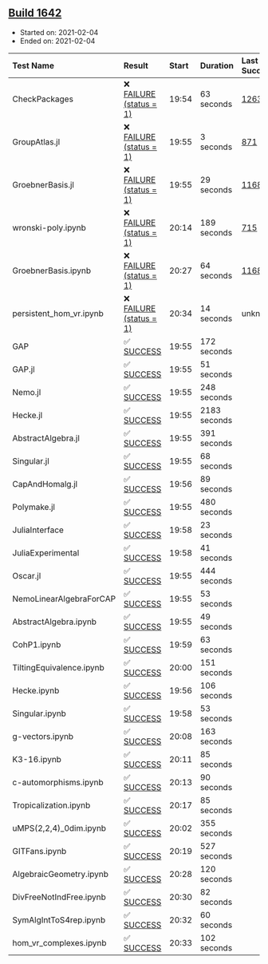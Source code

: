 ## [Build 1642](https://oscarci.mathematik.uni-kl.de/job/oscar-stable/1642/)

* Started on: 2021-02-04
* Ended on: 2021-02-04

| Test Name    | Result | Start | Duration | Last Success | First Failure |
|:-------------|:-------|:------|:---------|:-------------|:--------------|
| CheckPackages | ❌ [FAILURE (status = 1)](https://oscarci.mathematik.uni-kl.de/job/oscar-stable/1642/artifact/logs/build-1642/CheckPackages.log) | 19:54 | 63 seconds | [1263](https://oscarci.mathematik.uni-kl.de/job/oscar-stable/1263/) | [1264](https://oscarci.mathematik.uni-kl.de/job/oscar-stable/1264/) |
| GroupAtlas.jl | ❌ [FAILURE (status = 1)](https://oscarci.mathematik.uni-kl.de/job/oscar-stable/1642/artifact/logs/build-1642/GroupAtlas.jl.log) | 19:55 | 3 seconds | [871](https://oscarci.mathematik.uni-kl.de/job/oscar-stable/871/) | [872](https://oscarci.mathematik.uni-kl.de/job/oscar-stable/872/) |
| GroebnerBasis.jl | ❌ [FAILURE (status = 1)](https://oscarci.mathematik.uni-kl.de/job/oscar-stable/1642/artifact/logs/build-1642/GroebnerBasis.jl.log) | 19:55 | 29 seconds | [1168](https://oscarci.mathematik.uni-kl.de/job/oscar-stable/1168/) | [1169](https://oscarci.mathematik.uni-kl.de/job/oscar-stable/1169/) |
| wronski-poly.ipynb | ❌ [FAILURE (status = 1)](https://oscarci.mathematik.uni-kl.de/job/oscar-stable/1642/artifact/logs/build-1642/wronski-poly.ipynb.log) | 20:14 | 189 seconds | [715](https://oscarci.mathematik.uni-kl.de/job/oscar-stable/715/) | [716](https://oscarci.mathematik.uni-kl.de/job/oscar-stable/716/) |
| GroebnerBasis.ipynb | ❌ [FAILURE (status = 1)](https://oscarci.mathematik.uni-kl.de/job/oscar-stable/1642/artifact/logs/build-1642/GroebnerBasis.ipynb.log) | 20:27 | 64 seconds | [1168](https://oscarci.mathematik.uni-kl.de/job/oscar-stable/1168/) | [1169](https://oscarci.mathematik.uni-kl.de/job/oscar-stable/1169/) |
| persistent_hom_vr.ipynb | ❌ [FAILURE (status = 1)](https://oscarci.mathematik.uni-kl.de/job/oscar-stable/1642/artifact/logs/build-1642/persistent_hom_vr.ipynb.log) | 20:34 | 14 seconds | unknown | unknown |
| GAP | ✅ [SUCCESS](https://oscarci.mathematik.uni-kl.de/job/oscar-stable/1642/artifact/logs/build-1642/GAP.log) | 19:55 | 172 seconds |  |  |
| GAP.jl | ✅ [SUCCESS](https://oscarci.mathematik.uni-kl.de/job/oscar-stable/1642/artifact/logs/build-1642/GAP.jl.log) | 19:55 | 51 seconds |  |  |
| Nemo.jl | ✅ [SUCCESS](https://oscarci.mathematik.uni-kl.de/job/oscar-stable/1642/artifact/logs/build-1642/Nemo.jl.log) | 19:55 | 248 seconds |  |  |
| Hecke.jl | ✅ [SUCCESS](https://oscarci.mathematik.uni-kl.de/job/oscar-stable/1642/artifact/logs/build-1642/Hecke.jl.log) | 19:55 | 2183 seconds |  |  |
| AbstractAlgebra.jl | ✅ [SUCCESS](https://oscarci.mathematik.uni-kl.de/job/oscar-stable/1642/artifact/logs/build-1642/AbstractAlgebra.jl.log) | 19:55 | 391 seconds |  |  |
| Singular.jl | ✅ [SUCCESS](https://oscarci.mathematik.uni-kl.de/job/oscar-stable/1642/artifact/logs/build-1642/Singular.jl.log) | 19:55 | 68 seconds |  |  |
| CapAndHomalg.jl | ✅ [SUCCESS](https://oscarci.mathematik.uni-kl.de/job/oscar-stable/1642/artifact/logs/build-1642/CapAndHomalg.jl.log) | 19:56 | 89 seconds |  |  |
| Polymake.jl | ✅ [SUCCESS](https://oscarci.mathematik.uni-kl.de/job/oscar-stable/1642/artifact/logs/build-1642/Polymake.jl.log) | 19:55 | 480 seconds |  |  |
| JuliaInterface | ✅ [SUCCESS](https://oscarci.mathematik.uni-kl.de/job/oscar-stable/1642/artifact/logs/build-1642/JuliaInterface.log) | 19:58 | 23 seconds |  |  |
| JuliaExperimental | ✅ [SUCCESS](https://oscarci.mathematik.uni-kl.de/job/oscar-stable/1642/artifact/logs/build-1642/JuliaExperimental.log) | 19:58 | 41 seconds |  |  |
| Oscar.jl | ✅ [SUCCESS](https://oscarci.mathematik.uni-kl.de/job/oscar-stable/1642/artifact/logs/build-1642/Oscar.jl.log) | 19:55 | 444 seconds |  |  |
| NemoLinearAlgebraForCAP | ✅ [SUCCESS](https://oscarci.mathematik.uni-kl.de/job/oscar-stable/1642/artifact/logs/build-1642/NemoLinearAlgebraForCAP.log) | 19:55 | 53 seconds |  |  |
| AbstractAlgebra.ipynb | ✅ [SUCCESS](https://oscarci.mathematik.uni-kl.de/job/oscar-stable/1642/artifact/logs/build-1642/AbstractAlgebra.ipynb.log) | 19:55 | 49 seconds |  |  |
| CohP1.ipynb | ✅ [SUCCESS](https://oscarci.mathematik.uni-kl.de/job/oscar-stable/1642/artifact/logs/build-1642/CohP1.ipynb.log) | 19:59 | 63 seconds |  |  |
| TiltingEquivalence.ipynb | ✅ [SUCCESS](https://oscarci.mathematik.uni-kl.de/job/oscar-stable/1642/artifact/logs/build-1642/TiltingEquivalence.ipynb.log) | 20:00 | 151 seconds |  |  |
| Hecke.ipynb | ✅ [SUCCESS](https://oscarci.mathematik.uni-kl.de/job/oscar-stable/1642/artifact/logs/build-1642/Hecke.ipynb.log) | 19:56 | 106 seconds |  |  |
| Singular.ipynb | ✅ [SUCCESS](https://oscarci.mathematik.uni-kl.de/job/oscar-stable/1642/artifact/logs/build-1642/Singular.ipynb.log) | 19:58 | 53 seconds |  |  |
| g-vectors.ipynb | ✅ [SUCCESS](https://oscarci.mathematik.uni-kl.de/job/oscar-stable/1642/artifact/logs/build-1642/g-vectors.ipynb.log) | 20:08 | 163 seconds |  |  |
| K3-16.ipynb | ✅ [SUCCESS](https://oscarci.mathematik.uni-kl.de/job/oscar-stable/1642/artifact/logs/build-1642/K3-16.ipynb.log) | 20:11 | 85 seconds |  |  |
| c-automorphisms.ipynb | ✅ [SUCCESS](https://oscarci.mathematik.uni-kl.de/job/oscar-stable/1642/artifact/logs/build-1642/c-automorphisms.ipynb.log) | 20:13 | 90 seconds |  |  |
| Tropicalization.ipynb | ✅ [SUCCESS](https://oscarci.mathematik.uni-kl.de/job/oscar-stable/1642/artifact/logs/build-1642/Tropicalization.ipynb.log) | 20:17 | 85 seconds |  |  |
| uMPS(2,2,4)_0dim.ipynb | ✅ [SUCCESS](https://oscarci.mathematik.uni-kl.de/job/oscar-stable/1642/artifact/logs/build-1642/uMPS-2-2-4-_0dim.ipynb.log) | 20:02 | 355 seconds |  |  |
| GITFans.ipynb | ✅ [SUCCESS](https://oscarci.mathematik.uni-kl.de/job/oscar-stable/1642/artifact/logs/build-1642/GITFans.ipynb.log) | 20:19 | 527 seconds |  |  |
| AlgebraicGeometry.ipynb | ✅ [SUCCESS](https://oscarci.mathematik.uni-kl.de/job/oscar-stable/1642/artifact/logs/build-1642/AlgebraicGeometry.ipynb.log) | 20:28 | 120 seconds |  |  |
| DivFreeNotIndFree.ipynb | ✅ [SUCCESS](https://oscarci.mathematik.uni-kl.de/job/oscar-stable/1642/artifact/logs/build-1642/DivFreeNotIndFree.ipynb.log) | 20:30 | 82 seconds |  |  |
| SymAlgIntToS4rep.ipynb | ✅ [SUCCESS](https://oscarci.mathematik.uni-kl.de/job/oscar-stable/1642/artifact/logs/build-1642/SymAlgIntToS4rep.ipynb.log) | 20:32 | 60 seconds |  |  |
| hom_vr_complexes.ipynb | ✅ [SUCCESS](https://oscarci.mathematik.uni-kl.de/job/oscar-stable/1642/artifact/logs/build-1642/hom_vr_complexes.ipynb.log) | 20:33 | 102 seconds |  |  |
